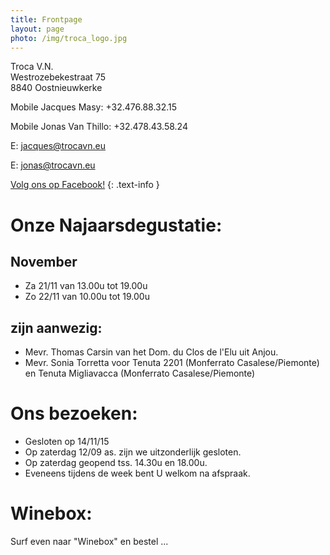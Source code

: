 ```yaml
---
title: Frontpage 
layout: page
photo: /img/troca_logo.jpg
---
```

Troca V.N.  
Westrozebekestraat 75  
8840 Oostnieuwkerke

Mobile Jacques Masy: +32.476.88.32.15
 
Mobile Jonas Van Thillo: +32.478.43.58.24
 
E: jacques@trocavn.eu

E: jonas@trocavn.eu

[Volg ons op Facebook!](http://www.facebook.be/TrocaVinsNaturels)
{: .text-info }

Onze Najaarsdegustatie:
========================
November
--------
* Za 21/11 van 13.00u tot 19.00u
* Zo 22/11 van 10.00u tot 19.00u

zijn aanwezig:
--------------
* Mevr. Thomas Carsin van het Dom. du Clos de l'Elu uit Anjou.
* Mevr. Sonia Torretta voor Tenuta 2201 (Monferrato Casalese/Piemonte) en Tenuta Migliavacca (Monferrato Casalese/Piemonte)



Ons bezoeken:
=============
* Gesloten op 14/11/15
* Op zaterdag 12/09 as. zijn we uitzonderlijk gesloten. 
* Op zaterdag geopend tss. 14.30u en 18.00u.
* Eveneens tijdens de week bent U welkom na afspraak.

Winebox:
========
Surf even naar "Winebox" en bestel ...







